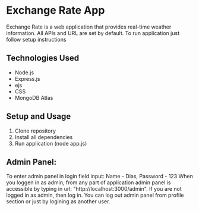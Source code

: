 # Exchange Rate App
Exchange Rate is a web application that provides real-time weather information. All APIs and URL are set by default. To run application just follow setup instructions

## Technologies Used

- Node.js
- Express.js
- ejs
- CSS
- MongoDB Atlas

## Setup and Usage
1. Clone repository
2. Install all dependencies
3. Run application (node app.js)

## Admin Panel:
To enter admin panel in login field input: Name - Dias, Password - 123
When you loggen in as admin, from any part of application admin panel is accessible by typing in url: "http://localhost:3000/admin". If you are not logged in as admin, then log in.
You can log out admin panel from profile section or just by logining as another user.
